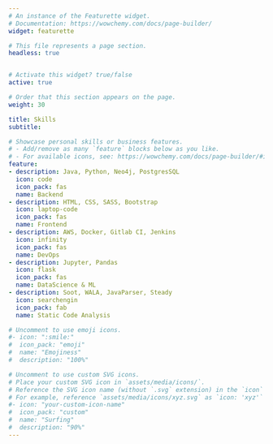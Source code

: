 ```yaml
---
# An instance of the Featurette widget.
# Documentation: https://wowchemy.com/docs/page-builder/
widget: featurette

# This file represents a page section.
headless: true


# Activate this widget? true/false
active: true

# Order that this section appears on the page.
weight: 30

title: Skills
subtitle:

# Showcase personal skills or business features.
# - Add/remove as many `feature` blocks below as you like.
# - For available icons, see: https://wowchemy.com/docs/page-builder/#icons
feature:
- description: Java, Python, Neo4j, PostgresSQL
  icon: code
  icon_pack: fas
  name: Backend
- description: HTML, CSS, SASS, Bootstrap
  icon: laptop-code
  icon_pack: fas
  name: Frontend
- description: AWS, Docker, Gitlab CI, Jenkins
  icon: infinity
  icon_pack: fas
  name: DevOps
- description: Jupyter, Pandas
  icon: flask
  icon_pack: fas
  name: DataScience & ML
- description: Soot, WALA, JavaParser, Steady
  icon: searchengin
  icon_pack: fab
  name: Static Code Analysis

# Uncomment to use emoji icons.
#- icon: ":smile:"
#  icon_pack: "emoji"
#  name: "Emojiness"
#  description: "100%"  

# Uncomment to use custom SVG icons.
# Place your custom SVG icon in `assets/media/icons/`.
# Reference the SVG icon name (without `.svg` extension) in the `icon` field.
# For example, reference `assets/media/icons/xyz.svg` as `icon: 'xyz'`
#- icon: "your-custom-icon-name"
#  icon_pack: "custom"
#  name: "Surfing"
#  description: "90%"
---
```

